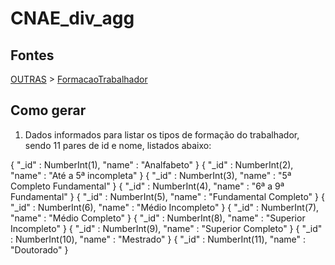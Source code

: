 # CNAE_div_agg

## Fontes 

[OUTRAS](../../OUTRAS.md) > [FormacaoTrabalhador](./FormacaoTrabalhador.md)

## Como gerar

1. Dados informados para listar os tipos de formação do trabalhador, sendo 11 pares de id e nome, listados abaixo:

{
    "_id" : NumberInt(1),
    "name" : "Analfabeto"
}
{
    "_id" : NumberInt(2),
    "name" : "Até a 5ª incompleta"
}
{
    "_id" : NumberInt(3),
    "name" : "5ª Completo Fundamental"
}
{
    "_id" : NumberInt(4),
    "name" : "6ª a 9ª Fundamental"
}
{
    "_id" : NumberInt(5),
    "name" : "Fundamental Completo"
}
{
    "_id" : NumberInt(6),
    "name" : "Médio Incompleto"
}
{
    "_id" : NumberInt(7),
    "name" : "Médio Completo"
}
{
    "_id" : NumberInt(8),
    "name" : "Superior Incompleto"
}
{
    "_id" : NumberInt(9),
    "name" : "Superior Completo"
}
{
    "_id" : NumberInt(10),
    "name" : "Mestrado"
}
{
    "_id" : NumberInt(11),
    "name" : "Doutorado"
}